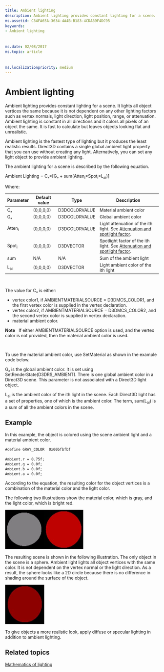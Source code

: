 ```yaml
---
title: Ambient lighting
description: Ambient lighting provides constant lighting for a scene.
ms.assetid: C34FA65A-3634-4A4B-B183-4CDA89F4DC95
keywords:
- Ambient lighting


ms.date: 02/08/2017
ms.topic: article


ms.localizationpriority: medium
---
```


# Ambient lighting


Ambient lighting provides constant lighting for a scene. It lights all object vertices the same because it is not dependent on any other lighting factors such as vertex normals, light direction, light position, range, or attenuation. Ambient lighting is constant in all directions and it colors all pixels of an object the same. It is fast to calculate but leaves objects looking flat and unrealistic.

Ambient lighting is the fastest type of lighting but it produces the least realistic results. Direct3D contains a single global ambient light property that you can use without creating any light. Alternatively, you can set any light object to provide ambient lighting.

The ambient lighting for a scene is described by the following equation.

Ambient Lighting = Cₐ\*\[Gₐ + sum(Atten<sub>i</sub>\*Spot<sub>i</sub>\*L<sub>ai</sub>)\]

Where:

| Parameter         | Default value | Type          | Description                                                                                                       |
|-------------------|---------------|---------------|-------------------------------------------------------------------------------------------------------------------|
| Cₐ                | (0,0,0,0)     | D3DCOLORVALUE | Material ambient color                                                                                            |
| Gₐ                | (0,0,0,0)     | D3DCOLORVALUE | Global ambient color                                                                                              |
| Atten<sub>i</sub> | (0,0,0,0)     | D3DCOLORVALUE | Light attenuation of the ith light. See [Attenuation and spotlight factor](attenuation-and-spotlight-factor.md). |
| Spot<sub>i</sub>  | (0,0,0,0)     | D3DVECTOR     | Spotlight factor of the ith light. See [Attenuation and spotlight factor](attenuation-and-spotlight-factor.md).  |
| sum               | N/A           | N/A           | Sum of the ambient light                                                                                          |
| L<sub>ai</sub>    | (0,0,0,0)     | D3DVECTOR     | Light ambient color of the ith light                                                                              |

 

The value for Cₐ is either:

-   vertex color1, if AMBIENTMATERIALSOURCE = D3DMCS\_COLOR1, and the first vertex color is supplied in the vertex declaration.
-   vertex color2, if AMBIENTMATERIALSOURCE = D3DMCS\_COLOR2, and the second vertex color is supplied in vertex declaration.
-   material ambient color.

**Note**   If either AMBIENTMATERIALSOURCE option is used, and the vertex color is not provided, then the material ambient color is used.

 

To use the material ambient color, use SetMaterial as shown in the example code below.

Gₐ is the global ambient color. It is set using SetRenderState(D3DRS\_AMBIENT). There is one global ambient color in a Direct3D scene. This parameter is not associated with a Direct3D light object.

L<sub>ai</sub> is the ambient color of the ith light in the scene. Each Direct3D light has a set of properties, one of which is the ambient color. The term, sum(L<sub>ai</sub>) is a sum of all the ambient colors in the scene.

## <span id="Example"></span><span id="example"></span><span id="EXAMPLE"></span>Example


In this example, the object is colored using the scene ambient light and a material ambient color.

```
#define GRAY_COLOR  0x00bfbfbf

Ambient.r = 0.75f;
Ambient.g = 0.0f;
Ambient.b = 0.0f;
Ambient.a = 0.0f;
```

According to the equation, the resulting color for the object vertices is a combination of the material color and the light color.

The following two illustrations show the material color, which is gray, and the light color, which is bright red.

![illustration of a gray sphere](images/amb1.jpg)![illustration of a red sphere](images/lightred.jpg)

The resulting scene is shown in the following illustration. The only object in the scene is a sphere. Ambient light lights all object vertices with the same color. It is not dependent on the vertex normal or the light direction. As a result, the sphere looks like a 2D circle because there is no difference in shading around the surface of the object.

![illustration of a sphere with ambient lighting](images/lighta.jpg)

To give objects a more realistic look, apply diffuse or specular lighting in addition to ambient lighting.

## <span id="related-topics"></span>Related topics


[Mathematics of lighting](mathematics-of-lighting.md)

 

 





